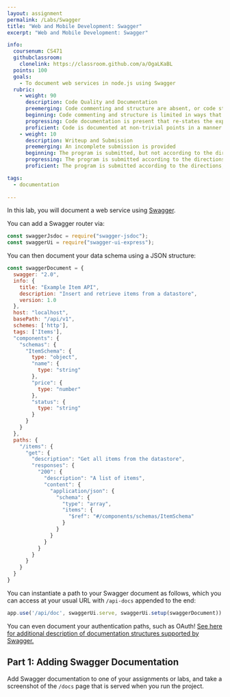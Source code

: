 ```yaml
---
layout: assignment
permalink: /Labs/Swagger
title: "Web and Mobile Development: Swagger"
excerpt: "Web and Mobile Development: Swagger"

info:
  coursenum: CS471
  githubclassroom:
    clonelink: https://classroom.github.com/a/OgaLKaBL
  points: 100
  goals:
    - To document web services in node.js using Swagger
  rubric:
    - weight: 90
      description: Code Quality and Documentation
      preemerging: Code commenting and structure are absent, or code structure departs significantly from best practice, and/or the code departs significantly from the style guide
      beginning: Code commenting and structure is limited in ways that reduce the readability of the program, and/or there are minor departures from the style guide
      progressing: Code documentation is present that re-states the explicit code definitions, and/or code is written that mostly adheres to the style guide
      proficient: Code is documented at non-trivial points in a manner that enhances the readability of the program, and code is written according to the style guide
    - weight: 10
      description: Writeup and Submission
      preemerging: An incomplete submission is provided
      beginning: The program is submitted, but not according to the directions in one or more ways (for example, because it is lacking a readme writeup)
      progressing: The program is submitted according to the directions with a minor omission or correction needed
      proficient: The program is submitted according to the directions, including a readme writeup describing the solution

tags:
  - documentation
  
---
```


In this lab, you will document a web service using [Swagger](https://swagger.io/docs/specification/2-0/basic-structure/).

You can add a Swagger router via:

```javascript
const swaggerJsdoc = require("swagger-jsdoc");
const swaggerUi = require("swagger-ui-express");
```

You can then document your data schema using a JSON structure:

```javascript
const swaggerDocument = {
  swagger: "2.0",
  info: {
    title: "Example Item API",
    description: "Insert and retrieve items from a datastore",
    version: 1.0
  },
  host: "localhost",
  basePath: "/api/v1",
  schemes: ['http'],
  tags: ['Items'],
  "components": {
    "schemas": {
      "ItemSchema": {
        type: "object",
        "name": {
          type: "string"
        },
        "price": {
          type: "number"
        },
        "status": {
          type: "string"
        }
      }
    }
  },
  paths: {
    "/items": {
      "get": {
        "description": "Get all items from the datastore",
        "responses": {
          "200": {
            "description": "A list of items",
            "content": {
              "application/json": {
                "schema": {
                  "type": "array",
                  "items": {
                    "$ref": "#/components/schemas/ItemSchema"
                  }
                }
              }
            }
          }
        }
      }
    }
  }
}
```

You can instantiate a path to your Swagger document as follows, which you can access at your usual URL with `/api-docs` appended to the end:

```javascript
app.use('/api/doc', swaggerUi.serve, swaggerUi.setup(swaggerDocument))
```

You can even document your authentication paths, such as OAuth!  [See here for additional description of documentation structures supported by Swagger.](https://levelup.gitconnected.com/the-simplest-way-to-add-swagger-to-a-node-js-project-c2a4aa895a3c)

## Part 1: Adding Swagger Documentation

Add Swagger documentation to one of your assignments or labs, and take a screenshot of the `/docs` page that is served when you run the project.